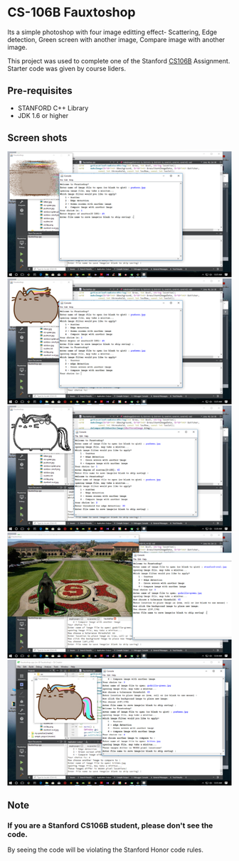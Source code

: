 # CS-106B Fauxtoshop

Its a simple photoshop with four image editting effect- Scattering, Edge detection, Green screen with another image, Compare image with another image.

This project was used to complete one of the Stanford [CS106B](http://web.stanford.edu/class/archive/cs/cs106b/cs106b.1162/lectures.shtml) Assignment. Starter code was given by course liders.

Pre-requisites
--------------

- STANFORD C++ Library
- JDK 1.6 or higher

Screen shots
--------------
<div align="center">
  <img src ="screen_shots/img1.png" width ="600">
</div>

<div align="center">
  <img src ="screen_shots/img2.png" width ="600">
</div>

<div align="center">
  <img src ="screen_shots/img3.png" width ="600">
</div>

<div align="center">
  <img src ="screen_shots/img4.png" width ="600">
</div>

<div align="center">
  <img src ="screen_shots/img5.png" width ="600">
</div>


## Note

### If you are a Stanford CS106B student, please don't see the code.

By seeing the code will be violating the Stanford Honor code rules.